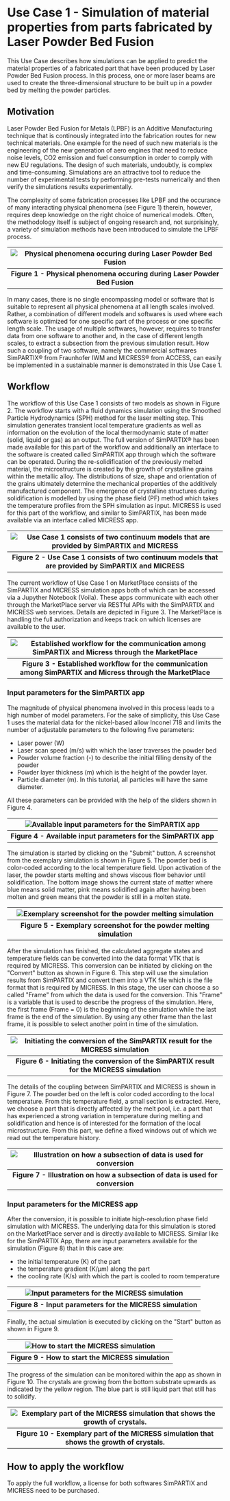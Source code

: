 # Use Case 1 - Simulation of material properties from parts fabricated by Laser Powder Bed Fusion

This Use Case describes how simulations can be applied to predict the material properties of a fabricated part that have been produced by Laser Powder Bed Fusion process. In this process, one or more laser beams are used to create the three-dimensional structure to be built up in a powder bed by melting the powder particles.

## Motivation

Laser Powder Bed Fusion for Metals (LPBF) is an Additive Manufacturing technique that is continously integrated into the fabrication routes for new technical materials. One example for the need of such new materials is the engineering of the new generation of aero engines that need to reduce noise levels, CO2 emission and fuel consumption in order to comply with new EU regulations. The design of such materials, undoubtly, is complex and time-consuming. Simulations are an attractive tool to reduce the number of experimental tests by performing pre-tests numerically and then verify the simulations results experimentally.

The complexity of some fabrication processes like LPBF and the occurance of many interacting physical phenomena (see Figure 1) therein, however, requires deep knowledge on the right choice of numerical models. Often, the methodology itself is subject of ongoing research and, not surprisingly, a variety of simulation methods have been introduced to simulate the LPBF process.

| ![](../_static/img/ucs/uc1/physicalPhenomena.png "Physical phenomena occuring during Laser Powder Bed Fusion") |
| :------------------------------------------------------------------------------------------------------------: |
|                  <b>Figure 1 - Physical phenomena occuring during Laser Powder Bed Fusion</b>                  |

In many cases, there is no single encompassing model or software that is suitable to represent all physical phenomena at all length scales involved. Rather, a combination of different models and softwares is used where each software is optimized for one specific part of the process or one specific length scale. The usage of multiple softwares, however, requires to transfer data from one software to another and, in the case of different length scales, to extract a subsection from the previous simulation result. How such a coupling of two software, namely the commercial softwares SimPARTIX® from Fraunhofer IWM and MICRESS® from ACCESS, can easily be implemented in a sustainable manner is demonstrated in this Use Case 1.

## Workflow

The workflow of this Use Case 1 consists of two models as shown in Figure 2. The workflow starts with a fluid dynamics simulation using the Smoothed Particle Hydrodynamics (SPH) method for the laser melting step.
This simulation generates transient local temperature gradients as well as information on the evolution of the local thermodynamic state of matter (solid, liquid or gas) as an output. The full version of SimPARTIX® has been made available for this part of the workflow and additionally an interface to the software is created called SimPARTIX app through which the software can be operated. During the re-solidification of the previously melted material, the microstructure is created by the growth of crystalline grains within the metallic alloy. The distributions of size, shape and orientation of the grains ultimately determine the mechanical properties of the additively manufactured component. The emergence of crystalline structures during solidification is modelled by using the phase field (PF) method which takes the temperature profiles from the SPH simulation as input.
MICRESS is used for this part of the workflow, and similar to SimPARTIX, has been made available via an interface called MICRESS app.

| ![](../_static/img/ucs/uc1/combineModels.png "Use Case 1 consists of two continuum models that are provided by SimPARTIX and MICRESS") |
| :------------------------------------------------------------------------------------------------------------------------------------: |
|                <b>Figure 2 - Use Case 1 consists of two continuum models that are provided by SimPARTIX and MICRESS</b>                |

The current workflow of Use Case 1 on MarketPlace consists of the SimPARTIX and MICRESS simulation apps both of which can be accessed via a Jupyther Notebook (Voila). These apps communicate with each other through the MarketPlace server via RESTful APIs with the SimPARTIX and MICRESS web services. Details are depicted in Figure 3. The MarketPlace is handling the full authorization and keeps track on which licenses are available to the user.

| ![](../_static/img/ucs/uc1/workflow.png "Established workflow for the communication among SimPARTIX and Micress through the MarketPlace") |
| :---------------------------------------------------------------------------------------------------------------------------------------: |
|             <b>Figure 3 - Established workflow for the communication among SimPARTIX and Micress through the MarketPlace</b>              |

### Input parameters for the SimPARTIX app

The magnitude of physical phenomena involved in this process leads to a high number of model parameters. For the sake of simplicity, this Use Case 1 uses the material data for the nickel-based allow Inconel 718 and limits the number of adjustable parameters to the following five parameters:

- Laser power (W)
- Laser scan speed (m/s) with which the laser traverses the powder bed
- Powder volume fraction (-) to describe the initial filling density of the powder
- Powder layer thickness (m) which is the height of the powder layer.
- Particle diameter (m). In this tutorial, all particles will have the same diameter.

All these parameters can be provided with the help of the sliders shown in Figure 4.

| ![](../_static/img/ucs/uc1/SimPARTIXparameters.png "Available input parameters for the SimPARTIX app") |
| :----------------------------------------------------------------------------------------------------: |
|                   <b>Figure 4 - Available input parameters for the SimPARTIX app</b>                   |

The simulation is started by clicking on the "Submit" button. A screenshot from the exemplary simulation is shown in Figure 5. The powder bed is color-coded according to the local temperature field. Upon activation of the laser, the powder starts melting and shows viscous flow behavior until solidification. The bottom image shows the current state of matter where blue means solid matter, pink means solidified again after having been molten and green means that the powder is still in a molten state.

| ![](../_static/img/ucs/uc1/particleMelting.png "Exemplary screenshot for the powder melting simulation") |
| :------------------------------------------------------------------------------------------------------: |
|                 <b>Figure 5 - Exemplary screenshot for the powder melting simulation</b>                 |

After the simulation has finished, the calculated aggregate states and temperature fields can be converted into the data format VTK that is required by MICRESS. This conversion can be initiated by clicking on the "Convert" button as shown in Figure 6. This step will use the simulation results from SimPARTIX and convert them into a VTK file which is the file format that is required by MICRESS. In this stage, the user can choose a so called "Frame" from which the data is used for the conversion. This "Frame" is a variable that is used to describe the progress of the simulation. Here, the first frame (Frame = 0) is the beginning of the simulation while the last frame is the end of the simulation. By using any other frame than the last frame, it is possible to select another point in time of the simulation.

| ![](../_static/img/ucs/uc1/convertVTKforMicress.jpeg "Initiating the conversion of the SimPARTIX result for the MICRESS simulation") |
| :----------------------------------------------------------------------------------------------------------------------------------: |
|                    <b>Figure 6 - Initiating the conversion of the SimPARTIX result for the MICRESS simulation</b>                    |

The details of the coupling between SimPARTIX and MICRESS is shown in Figure 7. The powder bed on the left is color coded according to the local temperature. From this temperature field, a small section is extracted. Here, we choose a part that is directly affected by the melt pool, i.e. a part that has experienced a strong variation in temperature during melting and solidification and hence is of interested for the formation of the local microstructure. From this part, we define a fixed windows out of which we read out the temperature history.

| ![](../_static/img/ucs/uc1/showDiscretization.jpeg "Illustration on how a subsection of data is used for conversion") |
| :-------------------------------------------------------------------------------------------------------------------: |
|                   <b>Figure 7 - Illustration on how a subsection of data is used for conversion</b>                   |

### Input parameters for the MICRESS app

After the conversion, it is possible to initiate high-resolution phase field simulation with MICRESS. The underlying data for this simulation is stored on the MarketPlace server and is directly available to MICRESS. Similar like for the SimPARTIX App, there are input parameters available for the simulation (Figure 8) that in this case are:

- the initial temperature (K) of the part
- the temperature gradient (K/µm) along the part
- the cooling rate (K/s) with which the part is cooled to room temperature

| ![](../_static/img/ucs/uc1/MicressParameters.jpeg "Input parameters for the MICRESS simulation") |
| :----------------------------------------------------------------------------------------------: |
|                  <b>Figure 8 - Input parameters for the MICRESS simulation</b>                   |

Finally, the actual simulation is executed by clicking on the "Start" button as shown in Figure 9.

| ![](../_static/img/ucs/uc1/initiateMicress.png "How to start the MICRESS simulation") |
| :-----------------------------------------------------------------------------------: |
|                 <b>Figure 9 - How to start the MICRESS simulation</b>                 |

The progress of the simulation can be monitored within the app as shown in Figure 10. The crystals are growing from the bottom substrate upwards as indicated by the yellow region. The blue part is still liquid part that still has to solidify.

| ![](../_static/img/ucs/uc1/resultMicress.jpeg "Exemplary part of the MICRESS simulation that shows the growth of crystals.") |
| :--------------------------------------------------------------------------------------------------------------------------: |
|                <b>Figure 10 - Exemplary part of the MICRESS simulation that shows the growth of crystals.</b>                |

## How to apply the workflow

To apply the full workflow, a license for both softwares SimPARTIX and MICRESS need to be purchased.
